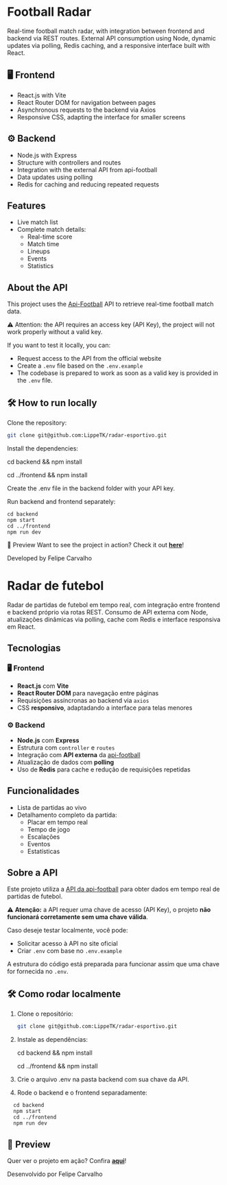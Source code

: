 # Football Radar  
Real-time football match radar, with integration between frontend and backend via REST routes. External API consumption using Node, dynamic updates via polling, Redis caching, and a responsive interface built with React.

## 🖥️ Frontend  
- React.js with Vite  
- React Router DOM for navigation between pages  
- Asynchronous requests to the backend via Axios  
- Responsive CSS, adapting the interface for smaller screens

## ⚙️ Backend  
- Node.js with Express  
- Structure with controllers and routes  
- Integration with the external API from api-football  
- Data updates using polling  
- Redis for caching and reducing repeated requests

## Features  
- Live match list  
- Complete match details:  
  - Real-time score  
  - Match time  
  - Lineups  
  - Events  
  - Statistics

## About the API  
This project uses the [Api-Football](https://www.api-football.com/) API to retrieve real-time football match data.

⚠️ Attention: the API requires an access key (API Key), the project will not work properly without a valid key.

If you want to test it locally, you can:

- Request access to the API from the official website  
- Create a `.env` file based on the `.env.example`  
- The codebase is prepared to work as soon as a valid key is provided in the `.env` file.

## 🛠️ How to run locally  

Clone the repository:
```bash
git clone git@github.com:LippeTK/radar-esportivo.git
```
Install the dependencies:

   cd backend && npm install

   cd ../frontend && npm install

Create the .env file in the backend folder with your API key.

Run backend and frontend separately:

```
cd backend
npm start
cd ../frontend
npm run dev
```
📸 Preview
Want to see the project in action? Check it out **[here](https://imgur.com/a/6acBmpG)**!

Developed by Felipe Carvalho



# Radar de futebol

Radar de partidas de futebol em tempo real, com integração entre frontend e backend próprio via rotas REST.
Consumo de API externa com Node, atualizações dinâmicas via polling, cache com Redis e interface responsiva em React.

## Tecnologias

### 🖥️ Frontend

- **React.js** com **Vite**
- **React Router DOM** para navegação entre páginas
- Requisições assíncronas ao backend via `axios`
- CSS **responsivo**, adaptadando a interface para telas menores

### ⚙️ Backend

- **Node.js** com **Express**
- Estrutura com `controller` e `routes`
- Integração com **API externa** da [api-football](https://www.api-football.com/)
- Atualização de dados com **polling**
- Uso de **Redis** para cache e redução de requisições repetidas

## Funcionalidades

- Lista de partidas ao vivo
- Detalhamento completo da partida:
  - Placar em tempo real
  - Tempo de jogo
  - Escalações
  - Eventos
  - Estatísticas

## Sobre a API

Este projeto utiliza a [API da api-football](https://www.api-football.com/) para obter dados em tempo real de partidas de futebol.

⚠️ **Atenção:** a API requer uma chave de acesso (API Key), o projeto **não funcionará corretamente sem uma chave válida**.

Caso deseje testar localmente, você pode:

- Solicitar acesso à API no site oficial
- Criar `.env` com base no `.env.example`

A estrutura do código está preparada para funcionar assim que uma chave for fornecida no `.env`.

## 🛠️ Como rodar localmente

1. Clone o repositório:

   ```bash
   git clone git@github.com:LippeTK/radar-esportivo.git

   ```

2. Instale as dependências:

   cd backend && npm install

   cd ../frontend && npm install

3. Crie o arquivo .env na pasta backend com sua chave da API.

4. Rode o backend e o frontend separadamente:

```
  cd backend
  npm start
  cd ../frontend
  npm run dev
```

## 📸 Preview

Quer ver o projeto em ação? Confira **[aqui](https://imgur.com/a/6acBmpG)**!

Desenvolvido por
Felipe Carvalho
